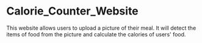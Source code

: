# Calorie_Counter_Website
This website allows users to upload a picture of their meal. It will detect the items of food from the picture and calculate the calories of users' food. 
